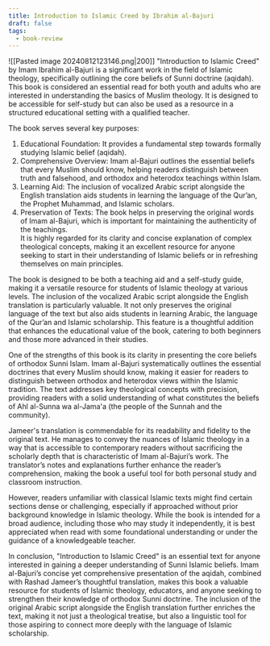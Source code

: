 ```yaml
---
title: Introduction to Islamic Creed by Ibrahim al-Bajuri
draft: false
tags:
  - book-review
---
```

![[Pasted image 20240812123146.png|200]]
"Introduction to Islamic Creed" by Imam Ibrahim al-Bajuri is a significant work in the field of Islamic theology, specifically outlining the core beliefs of Sunni doctrine (aqidah). This book is considered an essential read for both youth and adults who are interested in understanding the basics of Muslim theology. It is designed to be accessible for self-study but can also be used as a resource in a structured educational setting with a qualified teacher.  
  
The book serves several key purposes:  
  
1. Educational Foundation: It provides a fundamental step towards formally studying Islamic belief (aqidah).  
2. Comprehensive Overview: Imam al-Bajuri outlines the essential beliefs that every Muslim should know, helping readers distinguish between truth and falsehood, and orthodox and heterodox teachings within Islam.  
3. Learning Aid: The inclusion of vocalized Arabic script alongside the English translation aids students in learning the language of the Qur’an, the Prophet Muhammad, and Islamic scholars.  
4. Preservation of Texts: The book helps in preserving the original words of Imam al-Bajuri, which is important for maintaining the authenticity of the teachings.  
It is highly regarded for its clarity and concise explanation of complex theological concepts, making it an excellent resource for anyone seeking to start in their understanding of Islamic beliefs or in refreshing themselves on main principles.

The book is designed to be both a teaching aid and a self-study guide, making it a versatile resource for students of Islamic theology at various levels. The inclusion of the vocalized Arabic script alongside the English translation is particularly valuable. It not only preserves the original language of the text but also aids students in learning Arabic, the language of the Qur’an and Islamic scholarship. This feature is a thoughtful addition that enhances the educational value of the book, catering to both beginners and those more advanced in their studies.

One of the strengths of this book is its clarity in presenting the core beliefs of orthodox Sunni Islam. Imam al-Bajuri systematically outlines the essential doctrines that every Muslim should know, making it easier for readers to distinguish between orthodox and heterodox views within the Islamic tradition. The text addresses key theological concepts with precision, providing readers with a solid understanding of what constitutes the beliefs of Ahl al-Sunna wa al-Jama'a (the people of the Sunnah and the community).

Jameer's translation is commendable for its readability and fidelity to the original text. He manages to convey the nuances of Islamic theology in a way that is accessible to contemporary readers without sacrificing the scholarly depth that is characteristic of Imam al-Bajuri’s work. The translator’s notes and explanations further enhance the reader’s comprehension, making the book a useful tool for both personal study and classroom instruction.

However, readers unfamiliar with classical Islamic texts might find certain sections dense or challenging, especially if approached without prior background knowledge in Islamic theology. While the book is intended for a broad audience, including those who may study it independently, it is best appreciated when read with some foundational understanding or under the guidance of a knowledgeable teacher.

In conclusion, "Introduction to Islamic Creed" is an essential text for anyone interested in gaining a deeper understanding of Sunni Islamic beliefs. Imam al-Bajuri’s concise yet comprehensive presentation of the aqidah, combined with Rashad Jameer’s thoughtful translation, makes this book a valuable resource for students of Islamic theology, educators, and anyone seeking to strengthen their knowledge of orthodox Sunni doctrine. The inclusion of the original Arabic script alongside the English translation further enriches the text, making it not just a theological treatise, but also a linguistic tool for those aspiring to connect more deeply with the language of Islamic scholarship.